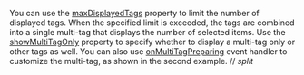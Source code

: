 You can use the [maxDisplayedTags](/Documentation/ApiReference/UI_Components/dxTagBox/Configuration/#maxDisplayedTags) property to limit the number of displayed tags. When the specified limit is exceeded, the tags are combined into a single multi-tag that displays the number of selected items. Use the [showMultiTagOnly](/Documentation/ApiReference/UI_Components/dxTagBox/Configuration/#showMultiTagOnly) property to specify whether to display a multi-tag only or other tags as well. You can also use [onMultiTagPreparing](/Documentation/ApiReference/UI_Components/dxTagBox/Configuration/#onMultiTagPreparing) event handler to customize the multi-tag, as shown in the second example.
// _split_